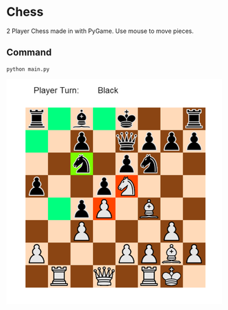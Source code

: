 # Chess 
2 Player Chess made in with PyGame. Use mouse to move pieces.
## Command
```sh
python main.py
```
![](Capture.PNG)
